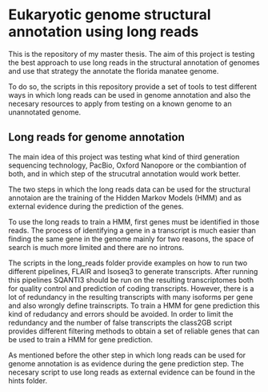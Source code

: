 # Eukaryotic genome structural annotation using long reads

This is the repository of my master thesis. The aim of this project is testing
the best approach to use long reads in the structural annotation of genomes and
use that strategy the annotate the florida manatee genome. 

To do so, the scripts in this repository provide a set of tools to test different
ways in which long reads can be used in genome annotation and also the necesary
resources to apply from testing on a known genome to an unannotated genome.

## Long reads for genome annotation

The main idea of this project was testing what kind of third generation sequencing
technology, PacBio, Oxford Nanopore or the combiantion of both, and in which step
of the strucutral annotation would work better.

The two steps in which the long reads data can be used for the structural annotaion
are the training of the Hidden Markov Models (HMM) and as external evidence during
the prediction of the genes.

To use the long reads to train a HMM, first genes must be identified in those 
reads. The process of identifying a gene in a transcript is much easier than
finding the same gene in the genome mainly for two reasons, the space of search
is much more limited and there are no introns.

The scripts in the long_reads folder provide examples on how to run two different 
pipelines, FLAIR and Isoseq3 to generate transcripts. After running this pipelines
SQANTI3 should be run on the resulting transcriptomes both for quality control and
prediction of coding transcripts. However, there is a lot of redundancy in the
resulting transcripts with many isoforms per gene and also wrongly define trainscripts. 
To train a HMM for gene prediction this kind of redudancy and errors should be avoided. 
In order to limit the redundancy and the number of false transcripts the class2GB
script provides different filtering methods to obtain a set of reliable genes that
can be used to train a HMM for gene prediction.

As mentioned before the other step in which long reads can be used for genome 
annotation is as evidence during the gene prediction step. The necesary script
to use long reads as external evidence can be found in the hints folder.



